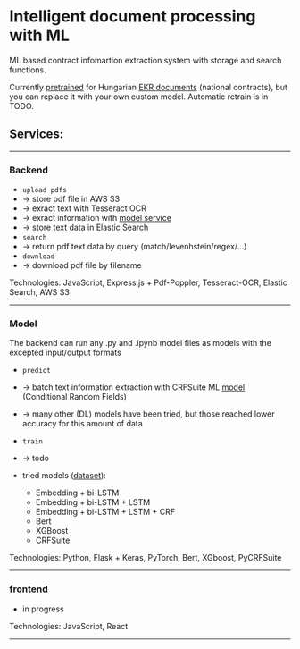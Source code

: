# Intelligent document processing with ML

ML based contract infomartion extraction system with storage and search functions.

Currently [pretrained](https://github.com/GergoMiklos/document-processing-with-ai/blob/main/model/model.ipynb) for Hungarian [EKR documents](https://ekr.gov.hu/ekr-szerzodestar/hu/szerzodesLista) (national contracts), but you can replace it with your own custom model. Automatic retrain is in TODO.

## Services:
___
### Backend
- `upload pdfs`
-  -> store pdf file in AWS S3
-  -> exract text with Tesseract OCR 
-  -> exract information with [model service](#model)
-  -> store text data in Elastic Search
- `search`
- -> return pdf text data by query (match/levenhstein/regex/...)
- `download`
- -> download pdf file by filename

Technologies: JavaScript, Express.js + Pdf-Poppler, Tesseract-OCR, Elastic Search, AWS S3
___
### Model
The backend can run any .py and .ipynb model files as models with the excepted input/output formats

- `predict`
- -> batch text information extraction with CRFSuite ML [model](https://github.com/GergoMiklos/document-processing-with-ai/blob/main/model/model.ipynb) (Conditional Random Fields)
- -> many other (DL) models have been tried, but those reached lower accuracy for this amount of data
- `train`
- -> todo

- tried models ([dataset](https://www.kaggle.com/miklosgergely/ekr-docs)):
  - Embedding + bi-LSTM
  - Embedding + bi-LSTM + LSTM
  - Embedding + bi-LSTM + LSTM + CRF
  - Bert
  - XGBoost
  - CRFSuite

Technologies: Python, Flask + Keras, PyTorch, Bert, XGboost, PyCRFSuite
___
### frontend
- in progress

Technologies: JavaScript, React
___
